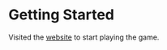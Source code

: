 # Getting Started

Visited the [website](https://mew1005.github.io/ETEC-544-Lost-and-Found/) to start playing the game.
